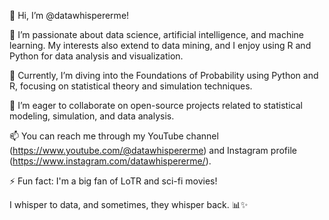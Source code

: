 👋 Hi, I’m @datawhispererme!

👀 I’m passionate about data science, artificial intelligence, and machine learning. My interests also extend to data mining, and I enjoy using R and Python for data analysis and visualization.

🌱 Currently, I’m diving into the Foundations of Probability using Python and R, focusing on statistical theory and simulation techniques.

💞️ I’m eager to collaborate on open-source projects related to statistical modeling, simulation, and data analysis.

📫 You can reach me through my YouTube channel (https://www.youtube.com/@datawhispererme) and Instagram profile (https://www.instagram.com/datawhispererme/).

⚡ Fun fact: I'm a big fan of LoTR and sci-fi movies!

I whisper to data, and sometimes, they whisper back. 📊✨
